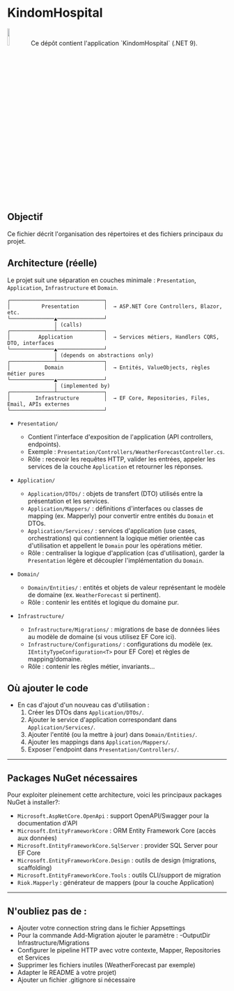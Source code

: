 # KindomHospital
<img src="https://media.senscritique.com/media/000006507220/300/kingdom_hospital.jpg" width="10%">
Ce dépôt contient l'application `KindomHospital` (.NET 9).

## Objectif

Ce fichier décrit l'organisation des répertoires et des fichiers principaux du projet.

## Architecture (réelle)

Le projet suit une séparation en couches  minimale : `Presentation`, `Application`, `Infrastructure` et `Domain`.

```
┌──────────────────────────────┐
│          Presentation        │  → ASP.NET Core Controllers, Blazor, etc.
└──────────────▲───────────────┘
               │ (calls)
┌──────────────┴───────────────┐
│         Application          │  → Services métiers, Handlers CQRS, DTO, interfaces
└──────────────▲───────────────┘
               │ (depends on abstractions only)
┌──────────────┴───────────────┐
│           Domain             │  → Entités, ValueObjects, règles métier pures
└──────────────▲───────────────┘
               │ (implemented by)
┌──────────────┴───────────────┐
│        Infrastructure        │  → EF Core, Repositories, Files, Email, APIs externes
└──────────────────────────────┘
```


- `Presentation/`
  - Contient l'interface d'exposition de l'application (API controllers, endpoints).
  - Exemple : `Presentation/Controllers/WeatherForecastController.cs`.
  - Rôle : recevoir les requêtes HTTP, valider les entrées, appeler les services de la couche `Application` et retourner les réponses.

- `Application/`
  - `Application/DTOs/` : objets de transfert (DTO) utilisés entre la présentation et les services.
  - `Application/Mappers/` : définitions d'interfaces ou classes de mapping (ex. Mapperly) pour convertir entre entités du `Domain` et DTOs.
  - `Application/Services/` : services d'application (use cases, orchestrations) qui contiennent la logique métier orientée cas d'utilisation et appellent le `Domain` pour les opérations métier.
  - Rôle : centraliser la logique d'application (cas d'utilisation), garder la `Presentation` légère et découpler l'implémentation du `Domain`.

- `Domain/`
  - `Domain/Entities/` : entités et objets de valeur représentant le modèle de domaine (ex. `WeatherForecast` si pertinent).
  - Rôle : contenir les entités et logique du domaine pur.

- `Infrastructure/`
  - `Infrastructure/Migrations/` : migrations de base de données liées au modèle de domaine (si vous utilisez EF Core ici).
  - `Infrastructure/Configurations/` : configurations du modèle (ex. `IEntityTypeConfiguration<T>` pour EF Core) et règles de mapping/domaine.
  - Rôle : contenir les règles métier, invariants...


## Où ajouter le code

- En cas d'ajout d'un nouveau cas d'utilisation :
  1. Créer les DTOs dans `Application/DTOs/`.
  2. Ajouter le service d'application correspondant dans `Application/Services/`.
  3. Ajouter l'entité (ou la mettre à jour) dans `Domain/Entities/`.
  4. Ajouter les mappings dans `Application/Mappers/`.
  5. Exposer l'endpoint dans `Presentation/Controllers/`.

---

## Packages NuGet nécessaires

Pour exploiter pleinement cette architecture, voici les principaux packages NuGet à installer?:

- `Microsoft.AspNetCore.OpenApi` : support OpenAPI/Swagger pour la documentation d'API
- `Microsoft.EntityFrameworkCore` : ORM Entity Framework Core (accès aux données)
- `Microsoft.EntityFrameworkCore.SqlServer` : provider SQL Server pour EF Core
- `Microsoft.EntityFrameworkCore.Design` : outils de design (migrations, scaffolding)
- `Microsoft.EntityFrameworkCore.Tools` : outils CLI/support de migration
- `Riok.Mapperly` : générateur de mappers (pour la couche Application)


---

## N'oubliez pas de :

- Ajouter votre connection string dans le fichier Appsettings
- Pour la commande Add-Migration ajouter le paramètre : -OutputDir Infrastructure/Migrations
- Configurer le pipeline HTTP avec votre contexte, Mapper, Repositories et Services
- Supprimer les fichiers inutiles (WeatherForecast par exemple)
- Adapter le README à votre projet)
- Ajouter un fichier .gitignore si nécessaire
